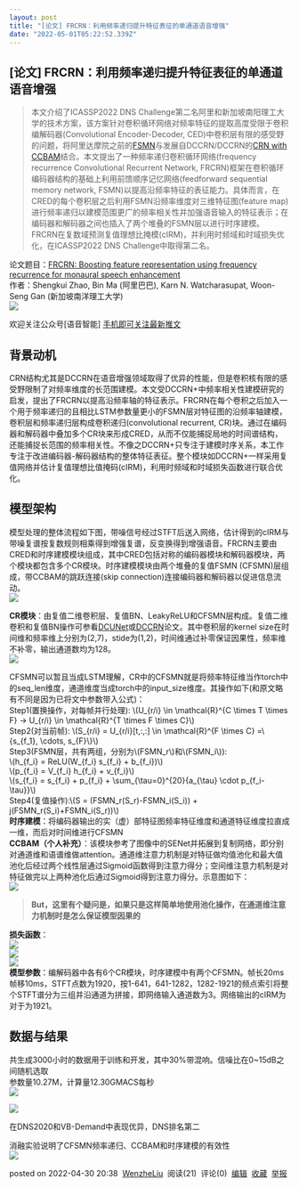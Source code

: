 ```yaml
---
layout: post
title: "[论文] FRCRN：利用频率递归提升特征表征的单通道语音增强"
date: "2022-05-01T05:22:52.339Z"
---
```

\[论文\] FRCRN：利用频率递归提升特征表征的单通道语音增强
---------------------------------

> 本文介绍了ICASSP2022 DNS Challenge第二名阿里和新加坡南阳理工大学的技术方案，该方案针对卷积循环网络对频率特征的提取高度受限于卷积编解码器(Convolutional Encoder-Decoder, CED)中卷积层有限的感受野的问题，将阿里达摩院之前的[FSMN](https://arxiv.org/pdf/2102.08551.pdf)与发展自DCCRN/DCCRN的[CRN with CCBAM](https://ieeexplore.ieee.org/stamp/stamp.jsp?tp=&arnumber=9414569)结合。本文提出了一种频率递归卷积循环网络(frequency recurrence Convolutional Recurrent Network, FRCRN)框架在卷积循环编码器结构的基础上利用前馈顺序记忆网络(feedforward sequential memory network, FSMN)以提高沿频率特征的表征能力。具体而言，在CRED的每个卷积层之后利用FSMN沿频率维度对三维特征图(feature map)进行频率递归以建模范围更广的频率相关性并加强语音输入的特征表示；在编码器和解码器之间也插入了两个堆叠的FSMN层以进行时序建模。FRCRN在复数域预测复值理想比掩模(cIRM)，并利用时频域和时域损失优化，在ICASSP2022 DNS Challenge中取得第二名。

论文题目：[FRCRN: Boosting feature representation using frequency recurrence for monaural speech enhancement](https://ieeexplore.ieee.org/document/9747578)  
作者：Shengkui Zhao, Bin Ma (阿里巴巴), Karn N. Watcharasupat, Woon-Seng Gan (新加坡南洋理工大学)  
![](https://img2022.cnblogs.com/blog/1516697/202204/1516697-20220430204414622-997315050.png)

欢迎关注公众号\[语音智能\] [手机即可关注最新推文](https://mp.weixin.qq.com/s?__biz=Mzg4Nzc3ODE1Mg==&mid=2247483756&idx=1&sn=e105791d2eb65236bd95a947c9e13592&chksm=cf847f6bf8f3f67d44185f3dbf935e4ecf61dc144b3c6ab8f3ca27d83b9196b0d715ea756c19&token=742622234&lang=zh_CN#rd)

背景动机
----

CRN结构尤其是DCCRN在语音增强领域取得了优异的性能，但是卷积核有限的感受野限制了对频率维度的长范围建模。本文受DCCRN+中频率相关性建模研究的启发，提出了FRCRN以提高沿频率轴的特征表示。FRCRN在每个卷积之后加入一个用于频率递归的且相比LSTM参数量更小的FSMN层对特征图的沿频率轴建模，卷积层和频率递归层构成卷积递归(convolutional recurrent, CR)块。通过在编码器和解码器中叠加多个CR块来形成CRED，从而不仅能捕捉局地的时间谱结构，还能捕捉长范围的频率相关性。不像之DCCRN+只专注于建模时序关系，本工作专注于改进编码器-解码器结构的整体特征表征。整个模块如DCCRN+一样采用复值网络并估计复值理想比值掩码(cIRM)，利用时频域和时域损失函数进行联合优化。

模型架构
----

模型处理的整体流程如下图，带噪信号经过STFT后送入网络，估计得到的cIRM与带噪复谱按复数规则相乘得到增强复谱，反变换得到增强语音。FRCRN主要由CRED和时序建模模块组成，其中CRED包括对称的编码器模块和解码器模块，两个模块都包含多个CR模块。时序建模模块由两个堆叠的复值FSMN (CFSMN)层组成，带CCBAM的跳跃连接(skip connection)连接编码器和解码器以促进信息流动。  
![](https://img2022.cnblogs.com/blog/1516697/202204/1516697-20220430200746642-1305355535.png)

**CR模块**：由复值二维卷积层、复值BN、LeakyReLU和CFSMN层构成。复值二维卷积和复值BN操作可参看[DCUNet](https://arxiv.org/abs/1903.03107v1)或[DCCRN](https://arxiv.org/abs/2008.00264)论文。其中卷积层的kernel size在时间维和频率维上分别为(2,7)，stide为(1,2)，时间维通过补零保证因果性，频率维不补零，输出通道数均为128。  
![](https://img2022.cnblogs.com/blog/1516697/202204/1516697-20220430200721377-1194745238.png)

CFSMN可以暂且当成LSTM理解，CR中的CFSMN就是将频率特征维当作torch中的seq\_len维度，通道维度当成torch中的input\_size维度。其操作如下(和原文略有不同是因为已将文中参数带入公式)：  
Step1(置换操作，对每帧并行处理): \\(U\_{r/i} \\in \\mathcal{R}^{C \\times T \\times F} -> U\_{r/i} \\in \\mathcal{R}^{T \\times F \\times C}\\)  
Step2(对当前帧): \\(S\_{r/i} = U\_{r/i}\[t,:,:\] \\in \\mathcal{R}^{F \\times C} =\\{s\_{f\_1}, \\cdots, s\_{F}\\}\\)  
Step3(FSMN层，共有两组，分别为\\(FSMN\_r\\)和\\(FSMN\_i\\)):  
\\(h\_{f\_i} = ReLU(W\_{f\_i} s\_{f\_i} + b\_{f\_i})\\)  
\\(p\_{f\_i} = V\_{f\_i} h\_{f\_i} + v\_{f\_i}\\)  
\\(s\_{f\_i} = s\_{f\_i} + p\_{f\_i} + \\sum\_{\\tau=0}^{20}{a\_{\\tau} \\cdot p\_{f\_i-\\tau}}\\)  
Step4(复值操作):\\(S = (FSMN\_r(S\_r)-FSMN\_i(S\_i)) + j(FSMN\_r(S\_i)+FSMN\_i(S\_r))\\)  
**时序建模**：将编码器输出的实（虚）部特征图频率特征维度和通道特征维度拉直成一维，而后对时间维进行CFSMN  
**CCBAM（个人补充）**：该模块参考了图像中的SENet并拓展到复制网络，即分别对通道维和语谱维做attention。通道维注意力机制是对特征做均值池化和最大值池化后经过两个线性层通过Sigmoid函数得到注意力得分；空间维注意力机制是对特征做完以上两种池化后通过Sigmoid得到注意力得分。示意图如下：  
![](https://img2022.cnblogs.com/blog/1516697/202204/1516697-20220430203135202-1141104911.png)

> **But，这里有个疑问是，如果只是这样简单地使用池化操作，在通道维注意力机制时是怎么保证模型因果的**

**损失函数**：  
![](https://img2022.cnblogs.com/blog/1516697/202204/1516697-20220430200624906-442925190.png)  
![](https://img2022.cnblogs.com/blog/1516697/202204/1516697-20220430200640931-1941410291.png)  
![](https://img2022.cnblogs.com/blog/1516697/202204/1516697-20220430200655591-93667017.png)  
**模型参数**：编解码器中各有6个CR模块，时序建模中有两个CFSMN。帧长20ms帧移10ms，STFT点数为1920，按1-641，641-1282，1282-1921的频点索引将整个STFT谱分为三组并沿通道为拼接，即网络输入通道数为3。网络输出的cIRM为对于为1921。

数据与结果
-----

共生成3000小时的数据用于训练和开发，其中30%带混响。信噪比在0~15dB之间随机选取  
参数量10.27M，计算量12.30GMACS每秒  
![](https://img2022.cnblogs.com/blog/1516697/202204/1516697-20220430201701313-1854759078.png)

![](https://img2022.cnblogs.com/blog/1516697/202204/1516697-20220430201609972-708785832.png)

在DNS2020和VB-Demand中表现优异，DNS排名第二

消融实验说明了CFSMN频率递归、CCBAM和时序建模的有效性  
![](https://img2022.cnblogs.com/blog/1516697/202204/1516697-20220430201815491-895182924.png)

posted on 2022-04-30 20:38  [WenzheLiu](https://www.cnblogs.com/VincentLau-blog/)  阅读(21)  评论(0)  [编辑](https://i.cnblogs.com/EditPosts.aspx?postid=16211223)  [收藏](javascript:void(0))  [举报](javascript:void(0))